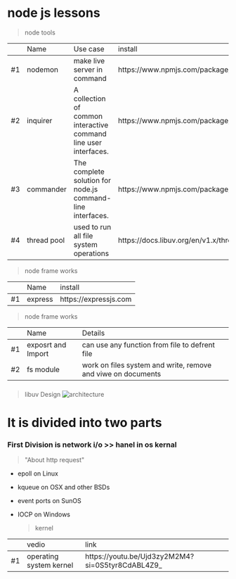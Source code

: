 <h1>node js lessons</h1>

  > node tools

<table>
  <th>
    <td>Name</td>
    <td>Use case</td>
    <td>install</td>
  </th>
  <tbody>
    <tr>
      <td>#1</td>
      <td>nodemon</td>
      <td>make live server in command</td>
      <td>https://www.npmjs.com/package/nodemon</td>
    </tr>
    <tr>
      <td>#2</td>
      <td>inquirer</td>
      <td>A collection of common interactive command line user interfaces.</td>
      <td>https://www.npmjs.com/package/inquirer</td>
    </tr>
    <tr>
      <td>#3</td>
      <td>commander</td>
      <td>The complete solution for node.js command-line interfaces.</td>
      <td>https://www.npmjs.com/package/commander</td>
    </tr>
    <tr>
      <td>#4</td>
      <td>thread pool</td>
      <td> used to run all file system operations</td>
      <td>https://docs.libuv.org/en/v1.x/threadpool.html</td>
    </tr>
  </tbody>
</table>

  > node frame works

<table>
  <th>
    <td>Name</td>
    <td>install</td>
  </th>
  <tbody>
    <tr>
      <td>#1</td>
      <td>express</td>
      <td>https://expressjs.com</td>
    </tr>
  </tbody>
</table>

  > node frame works

<table>
  <th>
    <td>Name</td>
    <td>Details</td>
  </th>
  <tbody>
    <tr>
      <td>#1</td>
      <td>exposrt and Import</td>
      <td>can use any function from file to defrent file</td>
    </tr>
    <tr>
      <td>#2</td>
      <td>fs module</td>
      <td>work on files system and write, remove and viwe on documents</td>
    </tr>
  </tbody>
</table>

###

  > libuv Design
![architecture](https://github.com/ASH-Education/nodeJs_lessons/assets/124946844/4b8b6661-fd3f-4c8e-8ed0-3ace7b000a7b)
<h1>It is divided into two parts</h1>

<h3>First Division is network i/o >> hanel in os kernal</h3>

  > "About http request"
- epoll on Linux
- kqueue on OSX and other BSDs
- event ports on SunOS
- IOCP on Windows


  > kernel

<table>
  <th>
    <td>vedio</td>
    <td>link</td>
  </th>
  <tbody>
    <tr>
      <td>#1</td>
      <td>operating system kernel</td>
      <td>https://youtu.be/Ujd3zy2M2M4?si=0S5tyr8CdABL4Z9_</td>
    </tr>
  </tbody>
</table>
